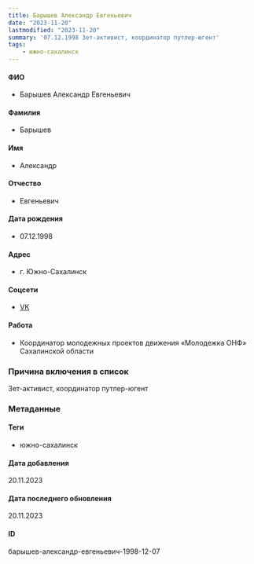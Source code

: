 ```yaml
---
title: Барышев Александр Евгеньевич
date: "2023-11-20"
lastmodified: "2023-11-20"
summary: '07.12.1998 Зет-активист, координатор путлер-югент'
tags: 
    - южно-сахалинск
---
```

<!--# pp2-->
<!--## Фигурант-->
<!--### Личные данные-->
#### ФИО
- Барышев Александр Евгеньевич
#### Фамилия
- Барышев
#### Имя
- Александр
#### Отчество
- Евгеньевич
#### Дата рождения
- 07.12.1998
#### Адрес
- г. Южно-Сахалинск
#### Соцсети
- [VK](https://vk.com/alexanderbaryshev98)
#### Работа
- Координатор молодежных проектов движения «Молодежка ОНФ» Сахалинской области
### Причина включения в список
Зет-активист, координатор путлер-югент
### Метаданные
#### Теги
- южно-сахалинск
#### Дата добавления
20.11.2023
#### Дата последнего обновления
20.11.2023
#### ID
барышев-александр-евгеньевич-1998-12-07
<!--## END;-->
